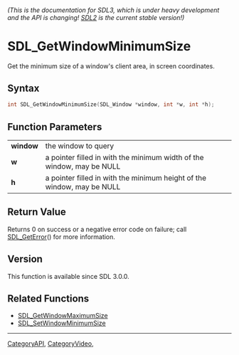 ###### (This is the documentation for SDL3, which is under heavy development and the API is changing! [SDL2](https://wiki.libsdl.org/SDL2/) is the current stable version!)
# SDL_GetWindowMinimumSize

Get the minimum size of a window's client area, in screen coordinates.

## Syntax

```c
int SDL_GetWindowMinimumSize(SDL_Window *window, int *w, int *h);

```

## Function Parameters

|                |                                                                        |
| -------------- | ---------------------------------------------------------------------- |
| **window**     | the window to query                                                    |
| **w**          | a pointer filled in with the minimum width of the window, may be NULL  |
| **h**          | a pointer filled in with the minimum height of the window, may be NULL |

## Return Value

Returns 0 on success or a negative error code on failure; call
[SDL_GetError](SDL_GetError)() for more information.

## Version

This function is available since SDL 3.0.0.

## Related Functions

* [SDL_GetWindowMaximumSize](SDL_GetWindowMaximumSize)
* [SDL_SetWindowMinimumSize](SDL_SetWindowMinimumSize)

----
[CategoryAPI](CategoryAPI), [CategoryVideo](CategoryVideo), <!-- #See the Style Guide for instructions on editing the footer. -->


